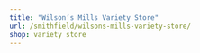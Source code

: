```yaml
---
title: "Wilson’s Mills Variety Store"
url: /smithfield/wilsons-mills-variety-store/
shop: variety store
---
```


